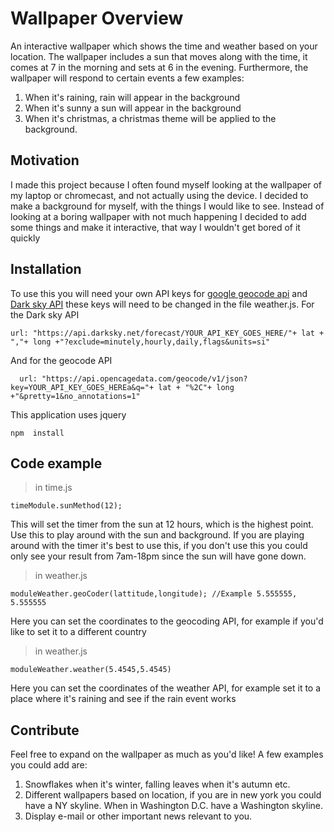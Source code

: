 # Wallpaper Overview
An interactive wallpaper which shows the time and weather based on your location. The wallpaper includes a sun that moves along with the time, it comes at 7 in the morning and sets 
at 6 in the evening. Furthermore, the wallpaper will respond to certain events a few examples:
1. When it's raining, rain will appear in the background
2. When it's sunny a sun will appear in the background
3. When it's christmas, a christmas theme will be applied to the background.

## Motivation
I made this project because I often found myself looking at the wallpaper of my laptop or chromecast, and not actually using the device. I decided to make a background for myself, with 
the things I would like to see. Instead of looking at a boring wallpaper with not much happening I decided to add some things and make it interactive, that way I wouldn't get bored of it quickly

## Installation
To use this you will need your own API keys for [google geocode api](https://developers.google.com/maps/documentation/geocoding/intro) and [Dark sky API](https://darksky.net/dev) these keys
will need to be changed in the file weather.js. For the Dark sky API
```
url: "https://api.darksky.net/forecast/YOUR_API_KEY_GOES_HERE/"+ lat + ","+ long +"?exclude=minutely,hourly,daily,flags&units=si"

```
And for the geocode API
```
  url: "https://api.opencagedata.com/geocode/v1/json?key=YOUR_API_KEY_GOES_HEREa&q="+ lat + "%2C"+ long +"&pretty=1&no_annotations=1"
```
This application uses jquery
```
npm  install
```
## Code example 
>in time.js

```
timeModule.sunMethod(12);
```
This will set the timer from the sun at 12 hours, which is the highest point. Use this to play around with the sun and background. If you are playing around with the timer it's best 
to use this, if you don't use this you could only see your result from 7am-18pm since the sun will have gone down.
>in weather.js
```
moduleWeather.geoCoder(lattitude,longitude); //Example 5.555555, 5.555555
```
Here you can set the coordinates to the geocoding API, for example if you'd like to set it to a different country
>in weather.js
```
moduleWeather.weather(5.4545,5.4545)
```
Here you can set the coordinates of the weather API, for example set it to a place where it's raining and see if the rain event works
## Contribute
Feel free to expand on the wallpaper as much as you'd like! A few examples you could add are:
1. Snowflakes when it's winter, falling leaves when it's autumn etc.
2. Different wallpapers based on location, if you are in new york you could have a NY skyline. When in Washington D.C. have a Washington skyline.
3. Display e-mail or other important news relevant to you.

